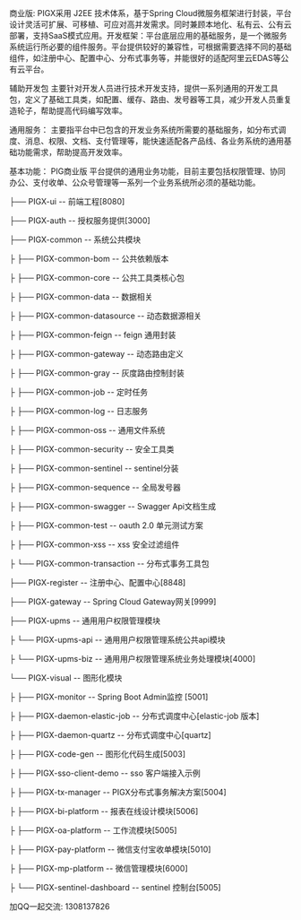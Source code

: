 商业版:
PIGX采用 J2EE 技术体系，基于Spring Cloud微服务框架进行封装，平台设计灵活可扩展、可移植、可应对高并发需求。同时兼顾本地化、私有云、公有云部署，支持SaaS模式应用。开发框架：平台底层应用的基础服务，是一个微服务系统运行所必要的组件服务。平台提供较好的兼容性，可根据需要选择不同的基础组件，如注册中心、配置中心、分布式事务等，并能很好的适配阿里云EDAS等公有云平台。

辅助开发包
主要针对开发人员进行技术开发支持，提供一系列通用的开发工具包，定义了基础工具类，如配置、缓存、路由、发号器等工具，减少开发人员重复造轮子，帮助提高代码编写效率。

通用服务：
主要指平台中已包含的开发业务系统所需要的基础服务，如分布式调度、消息、权限、文档、支付管理等，能快速适配各产品线、各业务系统的通用基础功能需求，帮助提高开发效率。

基本功能：
PIG商业版 平台提供的通用业务功能，目前主要包括权限管理、协同办公、支付收单、公众号管理等一系列一个业务系统所必须的基础功能。

├── PIGX-ui -- 前端工程[8080]

├── PIGX-auth -- 授权服务提供[3000]

├── PIGX-common -- 系统公共模块

├ ├── PIGX-common-bom -- 公共依赖版本

├ ├── PIGX-common-core -- 公共工具类核心包

├ ├── PIGX-common-data -- 数据相关

├ ├── PIGX-common-datasource -- 动态数据源相关

├ ├── PIGX-common-feign -- feign 通用封装

├ ├── PIGX-common-gateway -- 动态路由定义

├ ├── PIGX-common-gray -- 灰度路由控制封装

├ ├── PIGX-common-job -- 定时任务

├ ├── PIGX-common-log -- 日志服务

├ ├── PIGX-common-oss -- 通用文件系统

├ ├── PIGX-common-security -- 安全工具类

├ ├── PIGX-common-sentinel -- sentinel分装

├ ├── PIGX-common-sequence -- 全局发号器

├ ├── PIGX-common-swagger -- Swagger Api文档生成

├ ├── PIGX-common-test -- oauth 2.0 单元测试方案

├ ├── PIGX-common-xss -- xss 安全过滤组件

├ └── PIGX-common-transaction -- 分布式事务工具包

├── PIGX-register -- 注册中心、配置中心[8848]

├── PIGX-gateway -- Spring Cloud Gateway网关[9999]

├── PIGX-upms -- 通用用户权限管理模块

├ └── PIGX-upms-api -- 通用用户权限管理系统公共api模块

├ └── PIGX-upms-biz -- 通用用户权限管理系统业务处理模块[4000]

└── PIGX-visual -- 图形化模块

├ ├── PIGX-monitor -- Spring Boot Admin监控 [5001]

├ ├── PIGX-daemon-elastic-job -- 分布式调度中心[elastic-job 版本]

├ ├── PIGX-daemon-quartz -- 分布式调度中心[quartz]

├ ├── PIGX-code-gen -- 图形化代码生成[5003]

├ ├── PIGX-sso-client-demo -- sso 客户端接入示例

├ ├── PIGX-tx-manager -- PIGX分布式事务解决方案[5004]

├ ├── PIGX-bi-platform -- 报表在线设计模块[5006]

├ ├── PIGX-oa-platform -- 工作流模块[5005]

├ ├── PIGX-pay-platform -- 微信支付宝收单模块[5010]

├ ├── PIGX-mp-platform -- 微信管理模块[6000]

├ └── PIGX-sentinel-dashboard -- sentinel 控制台[5005]

加QQ一起交流: 1308137826
